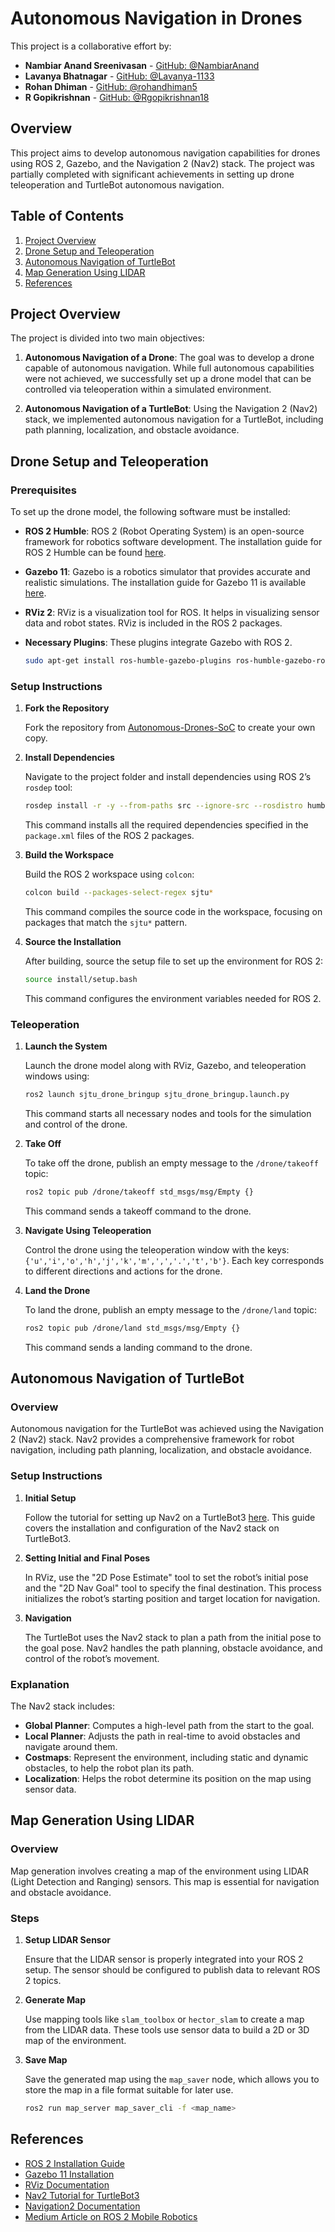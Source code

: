 # Autonomous Navigation in Drones
This project is a collaborative effort by:

- **Nambiar Anand Sreenivasan** - [GitHub: @NambiarAnand](https://github.com/NambiarAnand)
- **Lavanya Bhatnagar** - [GitHub: @Lavanya-1133](https://github.com/Lavanya-1133)
- **Rohan Dhiman** - [GitHub: @rohandhiman5](https://github.com/rohandhiman5)
- **R Gopikrishnan** - [GitHub: @Rgopikrishnan18](https://github.com/Rgopikrishnan18)

## Overview

This project aims to develop autonomous navigation capabilities for drones using ROS 2, Gazebo, and the Navigation 2 (Nav2) stack. The project was partially completed with significant achievements in setting up drone teleoperation and TurtleBot autonomous navigation.

## Table of Contents

1. [Project Overview](#project-overview)
2. [Drone Setup and Teleoperation](#drone-setup-and-teleoperation)
3. [Autonomous Navigation of TurtleBot](#autonomous-navigation-of-turtlebot)
4. [Map Generation Using LIDAR](#map-generation-using-lidar)
5. [References](#references)

## Project Overview

The project is divided into two main objectives:

1. **Autonomous Navigation of a Drone**: The goal was to develop a drone capable of autonomous navigation. While full autonomous capabilities were not achieved, we successfully set up a drone model that can be controlled via teleoperation within a simulated environment.

2. **Autonomous Navigation of a TurtleBot**: Using the Navigation 2 (Nav2) stack, we implemented autonomous navigation for a TurtleBot, including path planning, localization, and obstacle avoidance.

## Drone Setup and Teleoperation

### Prerequisites

To set up the drone model, the following software must be installed:

- **ROS 2 Humble**: ROS 2 (Robot Operating System) is an open-source framework for robotics software development. The installation guide for ROS 2 Humble can be found [here](https://docs.ros.org/en/humble/Installation.html).
- **Gazebo 11**: Gazebo is a robotics simulator that provides accurate and realistic simulations. The installation guide for Gazebo 11 is available [here](http://gazebosim.org/tutorials?tut=install_ubuntu&cat=install).
- **RViz 2**: RViz is a visualization tool for ROS. It helps in visualizing sensor data and robot states. RViz is included in the ROS 2 packages.
- **Necessary Plugins**: These plugins integrate Gazebo with ROS 2.

  ```bash
  sudo apt-get install ros-humble-gazebo-plugins ros-humble-gazebo-ros
  ```

### Setup Instructions

1. **Fork the Repository**

   Fork the repository from [Autonomous-Drones-SoC](https://github.com/Rgopikrishnan18/Autonomous-Drones-SoC) to create your own copy.

2. **Install Dependencies**

   Navigate to the project folder and install dependencies using ROS 2’s `rosdep` tool:

   ```bash
   rosdep install -r -y --from-paths src --ignore-src --rosdistro humble
   ```

   This command installs all the required dependencies specified in the `package.xml` files of the ROS 2 packages.

3. **Build the Workspace**

   Build the ROS 2 workspace using `colcon`:

   ```bash
   colcon build --packages-select-regex sjtu*
   ```

   This command compiles the source code in the workspace, focusing on packages that match the `sjtu*` pattern.

4. **Source the Installation**

   After building, source the setup file to set up the environment for ROS 2:

   ```bash
   source install/setup.bash
   ```

   This command configures the environment variables needed for ROS 2.

### Teleoperation

1. **Launch the System**

   Launch the drone model along with RViz, Gazebo, and teleoperation windows using:

   ```bash
   ros2 launch sjtu_drone_bringup sjtu_drone_bringup.launch.py
   ```

   This command starts all necessary nodes and tools for the simulation and control of the drone.

2. **Take Off**

   To take off the drone, publish an empty message to the `/drone/takeoff` topic:

   ```bash
   ros2 topic pub /drone/takeoff std_msgs/msg/Empty {}
   ```

   This command sends a takeoff command to the drone.

3. **Navigate Using Teleoperation**

   Control the drone using the teleoperation window with the keys: `{'u','i','o','h','j','k','m',',','.','t','b'}`. Each key corresponds to different directions and actions for the drone.

4. **Land the Drone**

   To land the drone, publish an empty message to the `/drone/land` topic:

   ```bash
   ros2 topic pub /drone/land std_msgs/msg/Empty {}
   ```

   This command sends a landing command to the drone.

## Autonomous Navigation of TurtleBot

### Overview

Autonomous navigation for the TurtleBot was achieved using the Navigation 2 (Nav2) stack. Nav2 provides a comprehensive framework for robot navigation, including path planning, localization, and obstacle avoidance.

### Setup Instructions

1. **Initial Setup**

   Follow the tutorial for setting up Nav2 on a TurtleBot3 [here](https://docs.nav2.org/tutorials/docs/navigation2_on_real_turtlebot3.html). This guide covers the installation and configuration of the Nav2 stack on TurtleBot3.

2. **Setting Initial and Final Poses**

   In RViz, use the "2D Pose Estimate" tool to set the robot’s initial pose and the "2D Nav Goal" tool to specify the final destination. This process initializes the robot’s starting position and target location for navigation.

3. **Navigation**

   The TurtleBot uses the Nav2 stack to plan a path from the initial pose to the goal pose. Nav2 handles the path planning, obstacle avoidance, and control of the robot’s movement.

### Explanation

The Nav2 stack includes:

- **Global Planner**: Computes a high-level path from the start to the goal.
- **Local Planner**: Adjusts the path in real-time to avoid obstacles and navigate around them.
- **Costmaps**: Represent the environment, including static and dynamic obstacles, to help the robot plan its path.
- **Localization**: Helps the robot determine its position on the map using sensor data.

## Map Generation Using LIDAR

### Overview

Map generation involves creating a map of the environment using LIDAR (Light Detection and Ranging) sensors. This map is essential for navigation and obstacle avoidance.

### Steps

1. **Setup LIDAR Sensor**

   Ensure that the LIDAR sensor is properly integrated into your ROS 2 setup. The sensor should be configured to publish data to relevant ROS 2 topics.

2. **Generate Map**

   Use mapping tools like `slam_toolbox` or `hector_slam` to create a map from the LIDAR data. These tools use sensor data to build a 2D or 3D map of the environment.

3. **Save Map**

   Save the generated map using the `map_saver` node, which allows you to store the map in a file format suitable for later use.

   ```bash
   ros2 run map_server map_saver_cli -f <map_name>
   ```

## References

- [ROS 2 Installation Guide](https://docs.ros.org/en/humble/Installation.html)
- [Gazebo 11 Installation](http://gazebosim.org/tutorials?tut=install_ubuntu&cat=install)
- [RViz Documentation](https://docs.ros.org/en/humble/Visualizing.html)
- [Nav2 Tutorial for TurtleBot3](https://docs.nav2.org/tutorials/docs/navigation2_on_real_turtlebot3.html)
- [Navigation2 Documentation](https://docs.nav2.org/getting_started/index.html)
- [Medium Article on ROS 2 Mobile Robotics](https://medium.com/@thehummingbird/ros-2-mobile-robotics-series-part-2-e8dd6116aacb)


